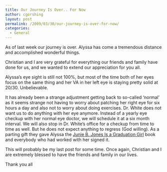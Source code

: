 ```yaml
---
title: Our Journey Is Over.. For Now
author: cgorshing
layout: post
permalink: /2009/03/30/our-journey-is-over-for-now/
categories:
  - General
---
```

As of last week our journey is over. Alyssa has come a tremendous distance and accomplished wonderful things.

Christian and I are very grateful for everything our friends and family have done for us, and we wanted to extend our appreciation for you all.

Alyssa&#8217;s eye sight is still not 100%, but most of the time both of her eyes focus on the same thing and her VA in her left eye is staying pretty solid at 20/30. Unbelievable.

It has already been a strange adjustment getting back to so-called &#8216;normal&#8217; as it seems strange not having to worry about patching her right eye for six hours a day and also not to worry about doing exercises. Dr. White does not want us to do anything with her eye anymore. Instead of a yearly eye checkup with her normal eye doctor, we will schedule it at a six month interval. We will also stop in Dr. White&#8217;s office for a checkup from time to time as well. But he does not expect anything to regress (God willing). As a parting gift they gave Alyssa the [Junie B. Jones Is a Graduation Girl][1] book and everybody who had worked with her signed it.

This will probably be my last post for some time. Once again, Christian and I are extremely blessed to have the friends and family in our lives.

Thank you all

 [1]: http://www.amazon.com/Junie-Jones-Graduation-Girl-No/dp/0375802924
